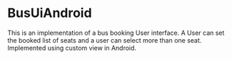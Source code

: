 # BusUiAndroid
This is an implementation of a bus booking User interface. A User can set the booked list of seats and a user can select more than one seat.
Implemented using custom view in Android.

